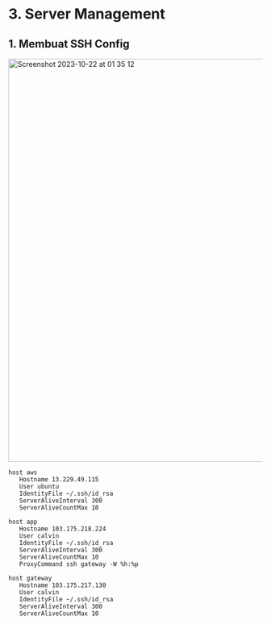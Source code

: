# 3. Server Management

## 1. Membuat SSH Config

<img width="800" alt="Screenshot 2023-10-22 at 01 35 12" src="https://github.com/calvinnr/devops18-capstoneproject-calvinnr/assets/101310300/0ed133c8-8956-4e7f-8ae3-3d80fd337ea9">

```shell
host aws
   Hostname 13.229.49.115
   User ubuntu
   IdentityFile ~/.ssh/id_rsa
   ServerAliveInterval 300
   ServerAliveCountMax 10

host app
   Hostname 103.175.218.224
   User calvin
   IdentityFile ~/.ssh/id_rsa
   ServerAliveInterval 300
   ServerAliveCountMax 10
   ProxyCommand ssh gateway -W %h:%p

host gateway
   Hostname 103.175.217.130
   User calvin
   IdentityFile ~/.ssh/id_rsa
   ServerAliveInterval 300
   ServerAliveCountMax 10
```
